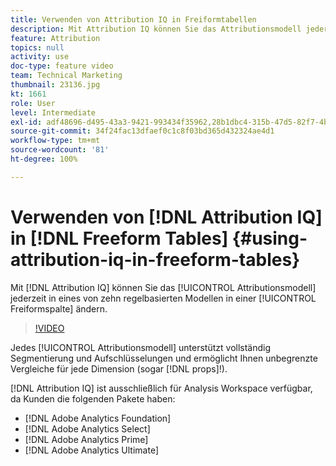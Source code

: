 ```yaml
---
title: Verwenden von Attribution IQ in Freiformtabellen
description: Mit Attribution IQ können Sie das Attributionsmodell jederzeit in eines von zehn regelbasierten Modellen in einer Freiformspalte ändern.
feature: Attribution
topics: null
activity: use
doc-type: feature video
team: Technical Marketing
thumbnail: 23136.jpg
kt: 1661
role: User
level: Intermediate
exl-id: adf48696-d495-43a3-9421-993434f35962,28b1dbc4-315b-47d5-82f7-4b394ed31ad8
source-git-commit: 34f24fac13dfaef0c1c8f03bd365d432324ae4d1
workflow-type: tm+mt
source-wordcount: '81'
ht-degree: 100%

---
```


# Verwenden von [!DNL Attribution IQ] in [!DNL Freeform Tables] {#using-attribution-iq-in-freeform-tables}

Mit [!DNL Attribution IQ] können Sie das [!UICONTROL Attributionsmodell] jederzeit in eines von zehn regelbasierten Modellen in einer [!UICONTROL Freiformspalte] ändern.

>[!VIDEO](https://video.tv.adobe.com/v/23136/?quality=12)

Jedes [!UICONTROL Attributionsmodell] unterstützt vollständig Segmentierung und Aufschlüsselungen und ermöglicht Ihnen unbegrenzte Vergleiche für jede Dimension (sogar [!DNL props]!).

[!DNL Attribution IQ] ist ausschließlich für Analysis Workspace verfügbar, da Kunden die folgenden Pakete haben:

* [!DNL Adobe Analytics Foundation]
* [!DNL Adobe Analytics Select]
* [!DNL Adobe Analytics Prime]
* [!DNL Adobe Analytics Ultimate]
